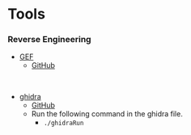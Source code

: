 # Tools
### Reverse Engineering
- [GEF](https://gef.readthedocs.io/en/master/)
    - [GitHub](https://github.com/hugsy/gef)

<br>

- [ghidra](https://ghidra-sre.org)
    - [GitHub](https://github.com/NationalSecurityAgency/ghidra)
    - Run the following command in the ghidra file.<br>
        - ``` ./ghidraRun ```
